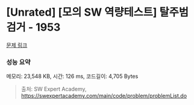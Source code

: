 # [Unrated] [모의 SW 역량테스트] 탈주범 검거 - 1953 

[문제 링크](https://swexpertacademy.com/main/code/problem/problemDetail.do?contestProbId=AV5PpLlKAQ4DFAUq) 

### 성능 요약

메모리: 23,548 KB, 시간: 126 ms, 코드길이: 4,705 Bytes



> 출처: SW Expert Academy, https://swexpertacademy.com/main/code/problem/problemList.do